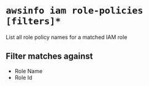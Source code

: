 # `awsinfo iam role-policies [filters]*`

List all role policy names for a matched IAM role

## Filter matches against

* Role Name
* Role Id